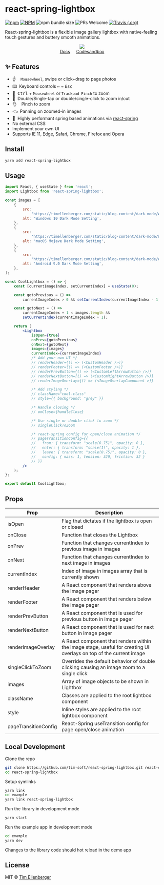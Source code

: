 # react-spring-lightbox

[![npm](https://img.shields.io/npm/v/react-spring-lightbox.svg?color=brightgreen&style=popout-square)](https://www.npmjs.com/package/react-spring-lightbox)
[![NPM](https://img.shields.io/npm/l/react-spring-lightbox.svg?color=brightgreen&style=popout-square)](https://github.com/tim-soft/react-spring-lightbox/blob/master/LICENSE)
![npm bundle size](https://img.shields.io/bundlephobia/minzip/react-spring-lightbox.svg?style=popout-square)
![PRs Welcome](https://img.shields.io/badge/PRs-welcome-brightgreen.svg?style=popout-square)
[![Travis (.org)](https://img.shields.io/travis/tim-soft/react-spring-lightbox?style=flat-square)](https://travis-ci.org/tim-soft/react-spring-lightbox)

React-spring-lightbox is a flexible image gallery lightbox with native-feeling touch gestures and buttery smooth animations.

<p align="middle">
  <a href="https://71hts.csb.app/">
    <img src="https://thumbs.gfycat.com/CrispGeneralEquestrian-size_restricted.gif" />
  </a>
  <br />
  <a href="https://timellenberger.com/libraries/react-spring-lightbox">Docs</a>
  &nbsp;&nbsp;&nbsp;
  <a href="https://codesandbox.io/s/react-spring-lightbox-mosaic-71hts?fontsize=14&module=%2Fsrc%2FImageGallery%2Findex.js">Codesandbox</a>
</p>

## ✨ Features

-   :point_up: &nbsp;&nbsp;&nbsp;`Mousewheel`, swipe or click+drag to page photos
-   :keyboard: &nbsp;Keyboard controls <kbd>&leftarrow;</kbd> <kbd>&rightarrow;</kbd> <kbd>Esc</kbd>
-   :mouse2: &nbsp;<kbd>Ctrl</kbd> + `Mousewheel` or `Trackpad Pinch` to zoom
-   :mag_right: &nbsp;Double/Single-tap or double/single-click to zoom in/out
-   :ok_hand: &nbsp;&nbsp;&nbsp;Pinch to zoom
-   :point_left: &nbsp;Panning on zoomed-in images
-   :checkered_flag: &nbsp;Highly performant spring based animations via [react-spring](https://github.com/react-spring/react-spring)
-   No external CSS
-   Implement your own UI
-   Supports IE 11, Edge, Safari, Chrome, Firefox and Opera

## Install

```bash
yarn add react-spring-lightbox
```

## Usage

```jsx
import React, { useState } from 'react';
import Lightbox from 'react-spring-lightbox';

const images = [
    {
        src:
            'https://timellenberger.com/static/blog-content/dark-mode/win10-dark-mode.jpg',
        alt: 'Windows 10 Dark Mode Setting',
    },
    {
        src:
            'https://timellenberger.com/static/blog-content/dark-mode/macos-dark-mode.png',
        alt: 'macOS Mojave Dark Mode Setting',
    },
    {
        src:
            'https://timellenberger.com/static/blog-content/dark-mode/android-9-dark-mode.jpg',
        alt: 'Android 9.0 Dark Mode Setting',
    },
];

const CoolLightbox = () => {
    const [currentImageIndex, setCurrentIndex] = useState(0);

    const gotoPrevious = () =>
        currentImageIndex > 0 && setCurrentIndex(currentImageIndex - 1);

    const gotoNext = () =>
        currentImageIndex + 1 < images.length &&
        setCurrentIndex(currentImageIndex + 1);

    return (
        <Lightbox
            isOpen={true}
            onPrev={gotoPrevious}
            onNext={gotoNext}
            images={images}
            currentIndex={currentImageIndex}
            /* Add your own UI */
            // renderHeader={() => (<CustomHeader />)}
            // renderFooter={() => (<CustomFooter />)}
            // renderPrevButton={() => (<CustomLeftArrowButton />)}
            // renderNextButton={() => (<CustomRightArrowButton />)}
            // renderImageOverlay={() => (<ImageOverlayComponent >)}

            /* Add styling */
            // className="cool-class"
            // style={{ background: "grey" }}

            /* Handle closing */
            // onClose={handleClose}

            /* Use single or double click to zoom */
            // singleClickToZoom

            /* react-spring config for open/close animation */
            // pageTransitionConfig={{
            //   from: { transform: "scale(0.75)", opacity: 0 },
            //   enter: { transform: "scale(1)", opacity: 1 },
            //   leave: { transform: "scale(0.75)", opacity: 0 },
            //   config: { mass: 1, tension: 320, friction: 32 }
            // }}
        />
    );
};

export default CoolLightbox;
```

## Props

| Prop                 | Description                                                                                                        |
| -------------------- | ------------------------------------------------------------------------------------------------------------------ |
| isOpen               | Flag that dictates if the lightbox is open or closed                                                               |
| onClose              | Function that closes the Lightbox                                                                                  |
| onPrev               | Function that changes currentIndex to previous image in images                                                     |
| onNext               | Function that changes currentIndex to next image in images                                                         |
| currentIndex         | Index of image in images array that is currently shown                                                             |
| renderHeader         | A React component that renders above the image pager                                                               |
| renderFooter         | A React component that renders below the image pager                                                               |
| renderPrevButton     | A React component that is used for previous button in image pager                                                  |
| renderNextButton     | A React component that is used for next button in image pager                                                      |
| renderImageOverlay   | A React component that renders within the image stage, useful for creating UI overlays on top of the current image |
| singleClickToZoom    | Overrides the default behavior of double clicking causing an image zoom to a single click                          |
| images               | Array of image objects to be shown in Lightbox                                                                     |
| className            | Classes are applied to the root lightbox component                                                                 |
| style                | Inline styles are applied to the root lightbox component                                                           |
| pageTransitionConfig | React-Spring useTransition config for page open/close animation                                                    |

## Local Development

Clone the repo

```bash
git clone https://github.com/tim-soft/react-spring-lightbox.git react-spring-lightbox
cd react-spring-lightbox
```

Setup symlinks

```bash
yarn link
cd example
yarn link react-spring-lightbox
```

Run the library in development mode

```bash
yarn start
```

Run the example app in development mode

```bash
cd example
yarn dev
```

Changes to the library code should hot reload in the demo app

## License

MIT © [Tim Ellenberger](https://github.com/tim-soft)
